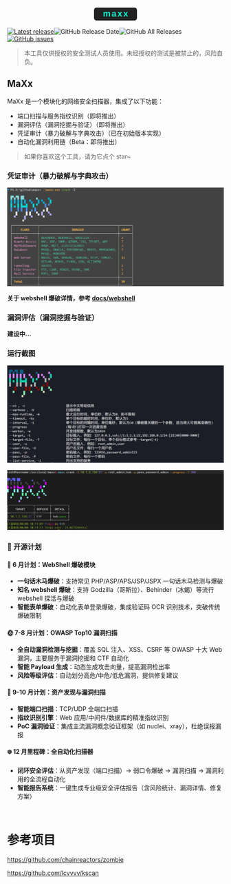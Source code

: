 <p align="center"> <img src="static/images/maxx_logo.svg" width="100px" alt="maxx"> </p>

[![Latest release](https://img.shields.io/github/v/release/dusbot/maxx)](https://github.com/dusbot/maxx/releases/latest)![GitHub Release Date](https://img.shields.io/github/release-date/dusbot/maxx)![GitHub All Releases](https://img.shields.io/github/downloads/dusbot/maxx/total)[![GitHub issues](https://img.shields.io/github/issues/dusbot/maxx)](https://github.com/dusbot/maxx/issues)

> 本工具仅供授权的安全测试人员使用。未经授权的测试是被禁止的，风险自负。

## MaXx

MaXx 是一个模块化的网络安全扫描器，集成了以下功能：

-   端口扫描与服务指纹识别（即将推出）
-   漏洞评估（漏洞挖掘与验证）（即将推出）
-   凭证审计（暴力破解与字典攻击）（已在初始版本实现）
-   自动化漏洞利用链（Beta：即将推出）

> 如果你喜欢这个工具，请为它点个 star~

### 凭证审计（暴力破解与字典攻击）

![](static/images/crack_services.png)

**关于 webshell 爆破详情，参考 [docs/webshell](docs/webshell_cn.md)**

### 漏洞评估（漏洞挖掘与验证）

**建设中...**

### 运行截图

![](static/images/help_cn.png)

![](static/images/run.png)

### 🚀 开源计划

#### 📅 6 月计划：WebShell 爆破模块

-   **一句话木马爆破**：支持常见 PHP/ASP/APS/JSP/JSPX 一句话木马检测与爆破
-   **知名 webshell 爆破**：支持 Godzilla（哥斯拉）、Behinder（冰蝎）等流行 webshell 探活与爆破
-   **智能表单爆破**：自动化表单登录爆破，集成验证码 OCR 识别技术，突破传统爆破限制

#### 🌞 7-8 月计划：OWASP Top10 漏洞扫描

-   **全自动漏洞检测与挖掘**：覆盖 SQL 注入、XSS、CSRF 等 OWASP 十大 Web 漏洞，主要服务于漏洞挖掘和 CTF 自动化
-   **智能 Payload 生成**：动态生成攻击向量，提高漏洞检出率
-   **风险等级评估**：自动划分高危/中危/低危漏洞，提供修复建议

#### 🍂 9-10 月计划：资产发现与漏洞扫描

-   **智能端口扫描**：TCP/UDP 全端口扫描
-   **指纹识别引擎**：Web 应用/中间件/数据库的精准指纹识别
-   **PoC 漏洞验证**：集成主流漏洞概念验证框架（如 nuclei、xray），杜绝误报漏报

#### ❄️ 12 月里程碑：全自动化扫描器

-   **闭环安全评估**：从资产发现（端口扫描）→ 弱口令爆破 → 漏洞扫描 → 漏洞利用的全流程自动化
-   **智能报告系统**：一键生成专业级安全评估报告（含风险统计、漏洞详情、修复方案）

<br/>

# 参考项目

https://github.com/chainreactors/zombie

https://github.com/lcvvvv/kscan
